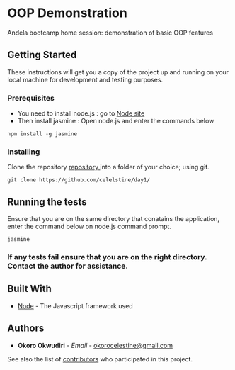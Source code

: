 # OOP Demonstration
Andela bootcamp home session: demonstration of basic OOP features

## Getting Started 
These instructions will get you a copy of the project up and running on your local machine for development and testing purposes.

### Prerequisites
* You need to install node.js : go to [Node site](https://nodejs.org/en/download/) 
* Then install jasmine : Open  node.js and enter the commands below
```
npm install -g jasmine
```
### Installing
Clone the repository [repository ](https://github.com/celelstine/day1/) into a folder of your choice; using git.
```
git clone https://github.com/celelstine/day1/
```
## Running the tests
Ensure that you are on the same directory that conatains the application, enter the command below on node.js command prompt.
```
jasmine
```
### If any tests fail ensure that you are on the right directory. Contact the author for assistance.

## Built With

* [Node](https://nodejs.org/en/download/) - The Javascript framework used

## Authors

* **Okoro Okwudiri** - *Email* - [okorocelestine@gmail.com](okorocelestine@gmail.com)

See also the list of [contributors](https://github.com/celelstine/day1/contributors) who participated in this project.




